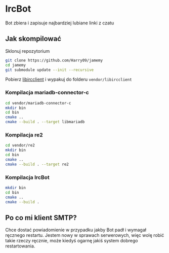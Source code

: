 # IrcBot

Bot zbiera i zapisuje najbardziej lubiane linki z czatu

## Jak skompilować

Sklonuj repozytorium

```bash
git clone https://github.com/Harry09/jamemy
cd jamemy
git submodule update --init --recursive
```

Pobierz [libircclient](https://sourceforge.net/projects/libircclient/files/libircclient/1.10/libircclient-1.10.tar.gz/download) i wypakuj do folderu `vendor/libircclient`

### Kompilacja mariadb-connector-c

```bash
cd vendor/mariadb-connector-c
mkdir bin
cd bin
cmake ..
cmake --build . --target libmariadb
```

### Kompilacja re2

```bash
cd vendor/re2
mkdir bin
cd bin
cmake ..
cmake --build . --target re2
```

### Kompilacja IrcBot

```bash
mkdir bin
cd bin
cmake ..
cmake --build .
```

## Po co mi klient SMTP?

Chce dostać powiadomienie w przypadku jakby Bot padł i wymagał ręcznego restartu. Jestem nowy w sprawach serwerowych, więc wolę robić takie rzeczy ręcznie, może kiedyś ogarnę jakiś system dobrego restartowania.
